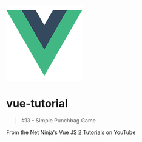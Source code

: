 ![Logo of the project](./../img/vue_logo.png)

# vue-tutorial

>#13 - Simple Punchbag Game

From the Net Ninja's [Vue JS 2 Tutorials](https://www.youtube.com/playlist?list=PL4cUxeGkcC9gQcYgjhBoeQH7wiAyZNrYa) on YouTube